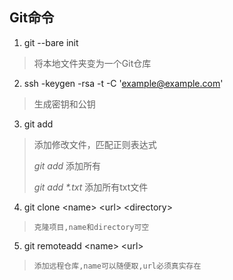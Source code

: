 ## Git命令
1.    git --bare init
>    
>    将本地文件夹变为一个Git仓库
>    

2.    ssh -keygen -rsa -t -C 'example@example.com'
>    
>    生成密钥和公钥
>    

3.    git add
>    
>    添加修改文件，匹配正则表达式
>     
>    *git add* 添加所有
>     
>    *git add \*.txt* 添加所有txt文件
>     

4.    git clone  \<name\> \<url\> \<directory\>
>    
>     克隆项目,name和directory可空
>    

5.    git remoteadd  \<name\>  \<url\>
>    
>     添加远程仓库,name可以随便取,url必须真实存在
